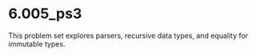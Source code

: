 # 6.005_ps3

This problem set explores parsers, recursive data types, and equality for immutable types.
